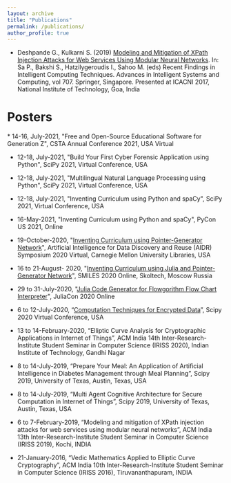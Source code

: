 ```yaml
---
layout: archive
title: "Publications"
permalink: /publications/
author_profile: true
---
```

* Deshpande G., Kulkarni S. (2019) [Modeling and Mitigation of XPath Injection Attacks for Web Services Using Modular Neural Networks](https://link.springer.com/chapter/10.1007/978-981-10-8639-7_31). In: Sa P., Bakshi S., Hatzilygeroudis I., Sahoo M. (eds) Recent Findings in Intelligent Computing Techniques. Advances in Intelligent Systems and Computing, vol 707. Springer, Singapore. Presented at ICACNI 2017, National Institute of Technology, Goa, India

<h1>Posters</h1>
* 14-16, July-2021, "Free and Open-Source Educational Software for Generation Z", CSTA Annual Conference 2021, USA Virtual

* 12-18, July-2021, "Build Your First Cyber Forensic Application using Python", SciPy 2021, Virtual Conference, USA

* 12-18, July-2021, "Multilingual Natural Language Processing using Python", SciPy 2021, Virtual Conference, USA

* 12-18, July-2021, "Inventing Curriculum using Python and spaCy", SciPy 2021, Virtual Conference, USA

* 16-May-2021, "Inventing Curriculum using Python and spaCy", PyCon US 2021, Online

* 19-October-2020, "[Inventing Curriculum using Pointer-Generator Network](https://github.com/gcdeshpande/gcdeshpande.github.io/blob/master/slide/smiles_aidr_poster.pdf)", Artificial Intelligence for Data Discovery and Reuse (AIDR) Symposium 2020 Virtual, Carnegie Mellon University Libraries, USA

* 16 to 21-August- 2020, "[Inventing Curriculum using Julia and Pointer-Generator Network](https://github.com/gcdeshpande/gcdeshpande.github.io/blob/master/slide/smiles_aidr_poster.pdf)", SMILES 2020 Online, Skoltech, Moscow Russia

* 29 to 31-July-2020, "[Julia Code Generator for Flowgorithm Flow Chart Interpreter](https://github.com/gcdeshpande/gcdeshpande.github.io/blob/master/slide/Poster_GajendraDeshpande.pdf)", JuliaCon 2020 Online

* 6 to 12-July-2020, “[Computation Techniques for Encrypted Data](https://github.com/gcdeshpande/gcdeshpande.github.io/blob/master/SciPy2020.pdf)”, Scipy 2020 Virtual Conference, USA 

* 13 to 14-February-2020, “Elliptic Curve Analysis for Cryptographic Applications in Internet of Things”, ACM India 14th Inter-Research-Institute Student Seminar in Computer Science (IRISS 2020), Indian Institute of Technology, Gandhi Nagar

* 8 to 14-July-2019, “Prepare Your Meal: An Application of Artificial Intelligence in Diabetes Management through Meal Planning”, Scipy 2019, University of Texas, Austin, Texas, USA 

* 8 to 14-July-2019, “Multi Agent Cognitive Architecture for Secure Computation in Internet of Things”, Scipy 2019, University of Texas, Austin, Texas, USA 

* 6 to 7-February-2019, “Modeling and mitigation of XPath injection attacks for web services using modular neural networks”, ACM India 13th Inter-Research-Institute Student Seminar in Computer Science (IRISS 2019), Kochi, INDIA

* 21-January-2016, “Vedic Mathematics Applied to Elliptic Curve Cryptography”, ACM India 10th Inter-Research-Institute Student Seminar in Computer Science (IRISS 2016), Tiruvananthapuram, INDIA
